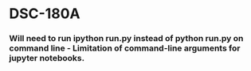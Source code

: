 # DSC-180A


### Will need to run ipython run.py instead of python run.py on command line - Limitation of command-line arguments for jupyter notebooks.